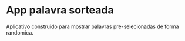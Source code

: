 # App palavra sorteada
 Aplicativo construido para mostrar palavras pre-selecionadas de forma randomica.
